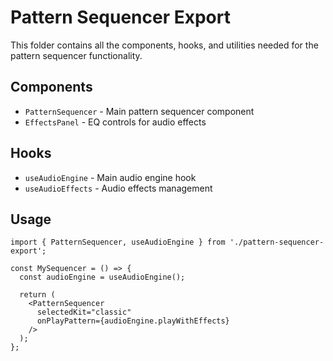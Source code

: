 
# Pattern Sequencer Export

This folder contains all the components, hooks, and utilities needed for the pattern sequencer functionality.

## Components
- `PatternSequencer` - Main pattern sequencer component
- `EffectsPanel` - EQ controls for audio effects

## Hooks
- `useAudioEngine` - Main audio engine hook
- `useAudioEffects` - Audio effects management

## Usage
```tsx
import { PatternSequencer, useAudioEngine } from './pattern-sequencer-export';

const MySequencer = () => {
  const audioEngine = useAudioEngine();
  
  return (
    <PatternSequencer
      selectedKit="classic"
      onPlayPattern={audioEngine.playWithEffects}
    />
  );
};
```
